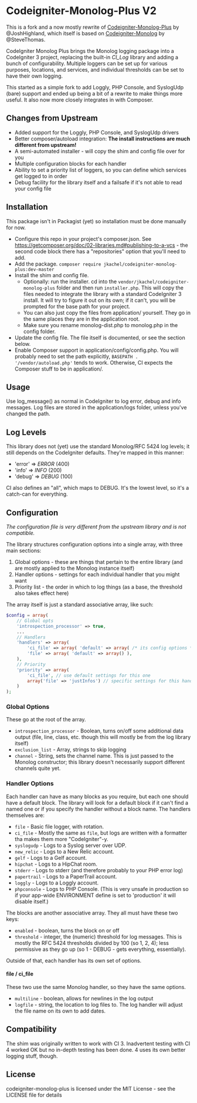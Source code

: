 # Codeigniter-Monolog-Plus V2

This is a fork and a now mostly rewrite of [Codeigniter-Monolog-Plus](https://github.com/JoshHighland/codeigniter-monolog-plus) by @JoshHighland, which itself is based on [Codeigniter-Monolog](https://github.com/stevethomas/codeigniter-monolog) by @SteveThomas.

CodeIgniter Monolog Plus brings the Monolog logging package into a CodeIgniter 3 project, replacing the built-in _CI_Log_ library and adding a bunch of configurability. Multiple loggers can be set up for various purposes, locations, and services, and individual thresholds can be set to have their own logging.

This started as a simple fork to add Loggly, PHP Console, and SyslogUdp (bare) support and ended up being a bit of a rewrite to make things more useful. It also now more closely integrates in with Composer. 

## Changes from Upstream

* Added support for the Loggly, PHP Console, and SyslogUdp drivers
* Better composer/autoload integration: **The install instructions are much different from upstream!**
* A semi-automated installer - will copy the shim and config file over for you
* Multiple configuration blocks for each handler
* Ability to set a priority list of loggers, so you can define which services get logged to in order
* Debug facility for the library itself and a failsafe if it's not able to read your config file

## Installation

This package isn't in Packagist (yet) so installation must be done manually for now. 
 
* Configure this repo in your project's composer.json. See https://getcomposer.org/doc/02-libraries.md#publishing-to-a-vcs - the second code block there has a "repositories" option that you'll need to add. 
* Add the package. `composer require jkachel/codeigniter-monolog-plus:dev-master`
* Install the shim and config file.
  * Optionally: run the installer. cd into the `vendor/jkachel/codeigniter-monolog-plus` folder and then run `installer.php`. This will copy the files needed to integrate the library with a standard CodeIgniter 3 install. It will try to figure it out on its own; if it can't, you will be prompted for the base path for your project.
  * You can also just copy the files from application/ yourself. They go in the same places they are in the application root.
  * Make sure you rename monolog-dist.php to monolog.php in the config folder.
* Update the config file. The file itself is documented, or see the section below.
* Enable Composer support in application/config/config.php. You will probably need to set the path explicitly, `BASEPATH . '/vendor/autoload.php'` tends to work. Otherwise, CI expects the Composer stuff to be in application/. 

## Usage

Use log_message() as normal in CodeIgniter to log error, debug and info messages. Log files are stored in the application/logs folder, unless you've changed the path.

## Log Levels

This library does not (yet) use the standard Monolog/RFC 5424 log levels; it still depends on the CodeIgniter defaults. They're mapped in this manner:
* 'error' => *ERROR* (400)
* 'info' => *INFO* (200)
* 'debug' => *DEBUG* (100)

CI also defines an "all", which maps to DEBUG. It's the lowest level, so it's a catch-can for everything.

## Configuration

_*The configuration file is very different from the upstream library and is not compatible.*_

The library structures configuration options into a single array, with three main sections:
1. Global options - these are things that pertain to the entire library (and are mostly applied to the Monolog instance itself)
1. Handler options - settings for each individual handler that you might want
1. Priority list - the order in which to log things (as a base, the threshold also takes effect here)

The array itself is just a standard associative array, like such:

```php
$config = array(
    // Global opts
    'introspection_processor' => true,
    ...
    // Handlers
    'handlers' => array(
        'ci_file' => array( 'default' => array( /* its config options */ ), 'testConfig' => array()),
        'file' => array( 'default' => array() ),   
    ),
    // Priority
    'priority' => array(
        'ci_file', // use default settings for this one
        array('file' => 'justInfos') // specific settings for this handler
    ) 
);
```

### Global Options

These go at the root of the array. 

* `introspection_processor` - Boolean, turns on/off some additional data output (file, line, class, etc. though this will mostly be from the log library itself)
* `exclusion_list` - Array, strings to skip logging
* `channel` - String, sets the channel name. This is just passed to the Monolog constructor; this library doesn't necessarily support different channels quite yet.


### Handler Options

Each handler can have as many blocks as you require, but each one should have a default block. The library will look for a default block if it can't find a named one or if you specify the handler without a block name. The handlers themselves are:

* `file` - Basic file logger, with rotation.
* `ci_file` - Mostly the same as `file`, but logs are written with a formatter tha makes them more "CodeIgniter"-y.
* `syslogudp` - Logs to a Syslog server over UDP.
* `new_relic` - Logs to a New Relic account.
* `gelf` - Logs to a Gelf account.
* `hipchat` - Logs to a HipChat room.
* `stderr` - Logs to stderr (and therefore probably to your PHP error log)
* `papertrail` - Logs to a PaperTrail account.
* `loggly` - Logs to a Loggly account.
* `phpconsole` - Logs to PHP Console. (This is very unsafe in production so if your app-wide ENVIRONMENT define is set to 'production' it will disable itself.) 

The blocks are another associative array. They all must have these two keys:
* `enabled` - boolean, turns the block on or off
* `threshold` - integer, the (numeric) threshold for log messages. This is mostly the RFC 5424 thresholds divided by 100 (so 1, 2, 4); less permissive as they go up (so 1 - DEBUG - gets everything, essentially).

Outside of that, each handler has its own set of options. 

#### file / ci_file

These two use the same Monolog handler, so they have the same options. 
* `multiline` - boolean, allows for newlines in the log output
* `logfile` - string, the location to log files to. The log handler will adjust the file name on its own to add dates.

## Compatibility

The shim was originally written to work with CI 3. Inadvertent testing with CI 4 worked OK but no in-depth testing has been done. 4 uses its own better logging stuff, though.

## License

codeigniter-monolog-plus is licensed under the MIT License - see the LICENSE file for details
